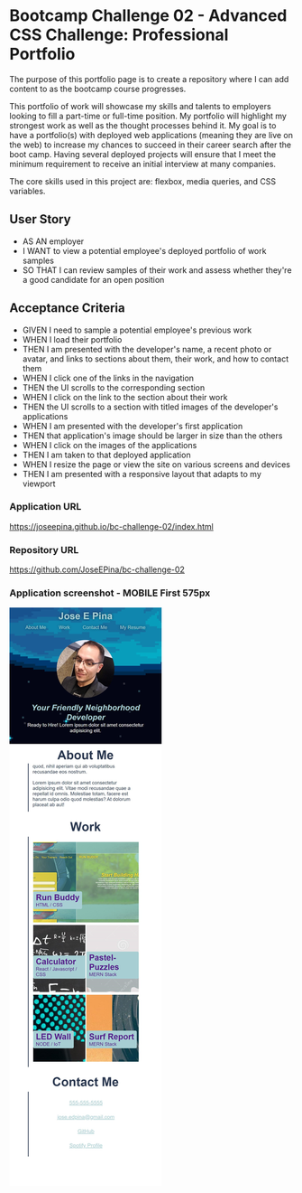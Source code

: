 # Bootcamp Challenge 02 - Advanced CSS Challenge: Professional Portfolio

The purpose of this portfolio page is to create a repository where I can add content to as the bootcamp course progresses.

This portfolio of work will showcase my skills and talents to employers looking to fill a part-time or full-time position. My portfolio will highlight my strongest work as well as the thought processes behind it. My goal is to have a portfolio(s) with deployed web applications (meaning they are live on the web) to increase my chances to succeed in their career search after the boot camp. Having several deployed projects will ensure that I meet the minimum requirement to receive an initial interview at many companies.

The core skills used in this project are: flexbox, media queries, and CSS variables.

## User Story

-  AS AN employer
-  I WANT to view a potential employee's deployed portfolio of work samples
-  SO THAT I can review samples of their work and assess whether they're a good candidate for an open position

## Acceptance Criteria

-  GIVEN I need to sample a potential employee's previous work
-  WHEN I load their portfolio
-  THEN I am presented with the developer's name, a recent photo or avatar, and links to sections about them, their work, and how to contact them
-  WHEN I click one of the links in the navigation
-  THEN the UI scrolls to the corresponding section
-  WHEN I click on the link to the section about their work
-  THEN the UI scrolls to a section with titled images of the developer's applications
-  WHEN I am presented with the developer's first application
-  THEN that application's image should be larger in size than the others
-  WHEN I click on the images of the applications
-  THEN I am taken to that deployed application
-  WHEN I resize the page or view the site on various screens and devices
-  THEN I am presented with a responsive layout that adapts to my viewport

### Application URL

https://joseepina.github.io/bc-challenge-02/index.html

### Repository URL

https://github.com/JoseEPina/bc-challenge-02

### Application screenshot - MOBILE First 575px

![Screenshot of Jose E Pina Portfolio Website](/assets/images/mobile-screenshot.png?raw=true "Screenshot of Jose E Pina Portfolio Website")
